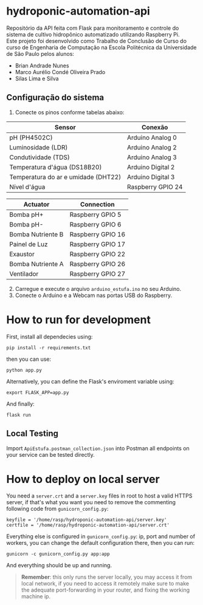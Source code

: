 # hydroponic-automation-api
Repositório da API feita com Flask para monitoramento e controle do sistema de cultivo hidropônico automatizado utilizando Raspberry Pi.\
Este projeto foi desenvolvido como Trabalho de Conclusão de Curso do curso de Engenharia de Computação na Escola Politécnica da Universidade de São Paulo pelos alunos:

- Brian Andrade Nunes
- Marco Aurélio Condé Oliveira Prado
- Silas Lima e Silva

## Configuração do sistema

1. Conecte os pinos conforme tabelas abaixo:

| Sensor                              | Conexão           |
|-------------------------------------|-------------------|
| pH (PH4502C)                        | Arduino Analog 0  |
| Luminosidade (LDR)                  | Arduino Analog 2  |
| Condutividade (TDS)                 | Arduino Analog 3  |
| Temperatura d'água (DS18B20)        | Arduino Digital 2 |
| Temperatura do ar e umidade (DHT22) | Arduino Digital 3 |
| Nível d'água                        | Raspberry GPIO 24 |


| Actuator          | Connection        |
|-------------------|-------------------|
| Bomba pH+         | Raspberry GPIO 5  |
| Bomba pH-         | Raspberry GPIO 6  |
| Bomba Nutriente B | Raspberry GPIO 16 |
| Painel de Luz     | Raspberry GPIO 17 |
| Exaustor          | Raspberry GPIO 22 |
| Bomba Nutriente A | Raspberry GPIO 26 |
| Ventilador        | Raspberry GPIO 27 |

2. Carregue e execute o arquivo ```arduino_estufa.ino``` no seu Arduino.
3. Conecte o Arduino e a Webcam nas portas USB do Raspberry.

# How to run for development

First, install all dependecies using:

```
pip install -r requirements.txt
```

then you can use:

```
python app.py
```

Alternatively, you can define the Flask's enviroment variable using:

```
export FLASK_APP=app.py
```

And finally:

```
flask run
```

## Local Testing

Import ```ApiEstufa.postman_collection.json``` into Postman all endpoints on your service can be tested directly.

# How to deploy on local server

You need a ```server.crt``` and a ```server.key``` files in root to host a valid HTTPS server, if that's what you want you need to remove the commenting following code from ```gunicorn_config.py```:

```
keyfile = '/home/rasp/hydroponic-automation-api/server.key'
certfile = '/home/rasp/hydroponic-automation-api/server.crt' 
```


Everything else is configured in ```gunicorn_config.py```: ip, port and number of workers, you can change the default configuration there, then you can run:

```
gunicorn -c gunicorn_config.py app:app
```

And everything should be up and running.

> **Remember**: this only runs the server locally, you may access it from local network, if you need to access it remotely make sure to make the adequate port-forwarding in your router, and fixing the working machine ip.
